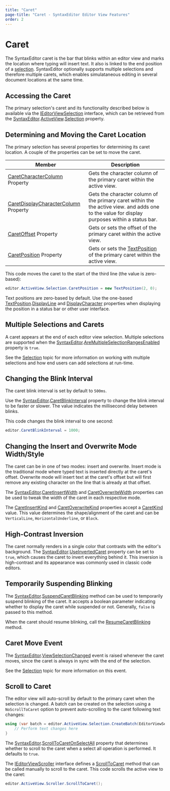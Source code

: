 ```yaml
---
title: "Caret"
page-title: "Caret - SyntaxEditor Editor View Features"
order: 2
---
```

# Caret

The SyntaxEditor caret is the bar that blinks within an editor view and marks the location where typing will insert text.  It also is linked to the end position of a [selection](selection.md).  SyntaxEditor optionally supports multiple selections and therefore multiple carets, which enables simulataneous editing in several document locations at the same time.

## Accessing the Caret

The primary selection's caret and its functionality described below is available via the [IEditorViewSelection](xref:ActiproSoftware.UI.WinForms.Controls.SyntaxEditor.IEditorViewSelection) interface, which can be retrieved from the [SyntaxEditor](xref:ActiproSoftware.UI.WinForms.Controls.SyntaxEditor.SyntaxEditor).[ActiveView](xref:ActiproSoftware.UI.WinForms.Controls.SyntaxEditor.SyntaxEditor.ActiveView).[Selection](xref:ActiproSoftware.UI.WinForms.Controls.SyntaxEditor.IEditorView.Selection) property.

## Determining and Moving the Caret Location

The primary selection has several properties for determining its caret location.  A couple of the properties can be set to move the caret.

| Member | Description |
|-----|-----|
| [CaretCharacterColumn](xref:ActiproSoftware.UI.WinForms.Controls.SyntaxEditor.IEditorViewSelection.CaretCharacterColumn) Property | Gets the character column of the primary caret within the active view. |
| [CaretDisplayCharacterColumn](xref:ActiproSoftware.UI.WinForms.Controls.SyntaxEditor.IEditorViewSelection.CaretDisplayCharacterColumn) Property | Gets the character column of the primary caret within the the active view.  and adds one to the value for display purposes within a status bar. |
| [CaretOffset](xref:ActiproSoftware.UI.WinForms.Controls.SyntaxEditor.IEditorViewSelection.CaretOffset) Property | Gets or sets the offset of the primary caret within the active view. |
| [CaretPosition](xref:ActiproSoftware.UI.WinForms.Controls.SyntaxEditor.IEditorViewSelection.CaretPosition) Property | Gets or sets the [TextPosition](xref:ActiproSoftware.Text.TextPosition) of the primary caret within the active view. |

This code moves the caret to the start of the third line (the value is zero-based):

```csharp
editor.ActiveView.Selection.CaretPosition = new TextPosition(2, 0);
```

Text positions are zero-based by default.  Use the one-based [TextPosition](xref:ActiproSoftware.Text.TextPosition).[DisplayLine](xref:ActiproSoftware.Text.TextPosition.DisplayLine) and [DisplayCharacter](xref:ActiproSoftware.Text.TextPosition.DisplayCharacter) properties when displaying the position in a status bar or other user interface.

## Multiple Selections and Carets

A caret appears at the end of each editor view selection.  Multiple selections are supported when the [SyntaxEditor](xref:ActiproSoftware.UI.WinForms.Controls.SyntaxEditor.SyntaxEditor).[AreMultipleSelectionRangesEnabled](xref:ActiproSoftware.UI.WinForms.Controls.SyntaxEditor.SyntaxEditor.AreMultipleSelectionRangesEnabled) property is `true`.

See the [Selection](selection.md) topic for more information on working with multiple selections and how end users can add selections at run-time.

## Changing the Blink Interval

The caret blink interval is set by default to `500ms`.

Use the [SyntaxEditor](xref:ActiproSoftware.UI.WinForms.Controls.SyntaxEditor.SyntaxEditor).[CaretBlinkInterval](xref:ActiproSoftware.UI.WinForms.Controls.SyntaxEditor.SyntaxEditor.CaretBlinkInterval) property to change the blink interval to be faster or slower.  The value indicates the millisecond delay between blinks.

This code changes the blink interval to one second:

```csharp
editor.CaretBlinkInterval = 1000;
```

## Changing the Insert and Overwrite Mode Width/Style

The caret can be in one of two modes: insert and overwrite.  Insert mode is the traditional mode where typed text is inserted directly at the caret's offset.  Overwrite mode will insert text at the caret's offset but will first remove any existing character on the line that is already at that offset.

The [SyntaxEditor](xref:ActiproSoftware.UI.WinForms.Controls.SyntaxEditor.SyntaxEditor).[CaretInsertWidth](xref:ActiproSoftware.UI.WinForms.Controls.SyntaxEditor.SyntaxEditor.CaretInsertWidth) and [CaretOverwriteWidth](xref:ActiproSoftware.UI.WinForms.Controls.SyntaxEditor.SyntaxEditor.CaretOverwriteWidth) properties can be used to tweak the width of the caret in each respective mode.

The [CaretInsertKind](xref:ActiproSoftware.UI.WinForms.Controls.SyntaxEditor.SyntaxEditor.CaretInsertKind) and [CaretOverwriteKind](xref:ActiproSoftware.UI.WinForms.Controls.SyntaxEditor.SyntaxEditor.CaretOverwriteKind) properties accept a [CaretKind](xref:ActiproSoftware.UI.WinForms.Controls.SyntaxEditor.CaretKind) value.  This value determines the shape/alignment of the caret and can be `VerticalLine`, `HorizontalUnderline`, or `Block`.

## High-Contrast Inversion

The caret normally renders in a single color that contrasts with the editor's background.  The [SyntaxEditor](xref:ActiproSoftware.UI.WinForms.Controls.SyntaxEditor.SyntaxEditor).[UseInvertedCaret](xref:ActiproSoftware.UI.WinForms.Controls.SyntaxEditor.SyntaxEditor.UseInvertedCaret) property can be set to `true`, which causes the caret to invert everything behind it.  This inversion is high-contrast and its appearance was commonly used in classic code editors.

## Temporarily Suspending Blinking

The [SyntaxEditor](xref:ActiproSoftware.UI.WinForms.Controls.SyntaxEditor.SyntaxEditor).[SuspendCaretBlinking](xref:ActiproSoftware.UI.WinForms.Controls.SyntaxEditor.SyntaxEditor.SuspendCaretBlinking*) method can be used to temporarily suspend blinking of the caret.  It accepts a boolean parameter indicating whether to display the caret while suspended or not.  Generally, `false` is passed to this method.

When the caret should resume blinking, call the [ResumeCaretBlinking](xref:ActiproSoftware.UI.WinForms.Controls.SyntaxEditor.SyntaxEditor.ResumeCaretBlinking*) method.

## Caret Move Event

The [SyntaxEditor](xref:ActiproSoftware.UI.WinForms.Controls.SyntaxEditor.SyntaxEditor).[ViewSelectionChanged](xref:ActiproSoftware.UI.WinForms.Controls.SyntaxEditor.SyntaxEditor.ViewSelectionChanged) event is raised whenever the caret moves, since the caret is always in sync with the end of the selection.

See the [Selection](selection.md) topic for more information on this event.

## Scroll to Caret

The editor view will auto-scroll by default to the primary caret when the selection is changed.  A batch can be created on the selection using a `NoScrollToCaret` option to prevent auto-scrolling to the caret following text changes:

```csharp
using (var batch = editor.ActiveView.Selection.CreateBatch(EditorViewSelectionBatchOptions.NoScrollToCaret)) {
	// Perform text changes here
}
```

The [SyntaxEditor](xref:ActiproSoftware.UI.WinForms.Controls.SyntaxEditor.SyntaxEditor).[ScrollToCaretOnSelectAll](xref:ActiproSoftware.UI.WinForms.Controls.SyntaxEditor.SyntaxEditor.ScrollToCaretOnSelectAll) property that determines whether to scroll to the caret when a select all operation is performed.  It defaults to `true`.

The [IEditorViewScroller](xref:ActiproSoftware.UI.WinForms.Controls.SyntaxEditor.IEditorViewScroller) interface defines a [ScrollToCaret](xref:ActiproSoftware.UI.WinForms.Controls.SyntaxEditor.IEditorViewScroller.ScrollToCaret*) method that can be called manually to scroll to the caret.  This code scrolls the active view to the caret:

```csharp
editor.ActiveView.Scroller.ScrollToCaret();
```
